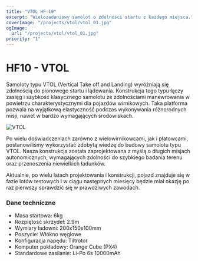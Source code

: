 ```yaml
---
title: "VTOL HF-10"
excerpt: "Wielozadaniowy samolot o zdolności startu z każdego miejsca."
coverImage: "/projects/vtol/vtol_01.jpg"
ogImage:
  url: "/projects/vtol/vtol_01.jpg"
priority: "1"
---
```


# HF10 - VTOL

Samoloty typu VTOL (Vertical Take off and Landing) wyróżniają się zdolnością do pionowego startu i lądowania. Konstrukcja tego typu łączy zasięg i szybkość klasycznego samolotu ze zdolnościami manewrowania w powietrzu charakterystycznymi dla pojazdów wirnikowych. Taka platforma pozwala na wyjątkową elastyczność podczas wykonywania różnorodnych misji, nawet w bardzo wymagających środowiskach.

![VTOL](/projects/vtol/vtol_02.jpg "VTOL")

Po wielu doświadczeniach zarówno z wielowirnikowcami, jak i płatowcami, postanowiliśmy wykorzystać zdobytą wiedzę do budowy samolotu typu VTOL. Nasza konstrukcja została zaprojektowana z myślą o długich misjach autonomicznych, wymagających zdolności do szybkiego badania terenu oraz przenoszenia niewielkich ładunków.

Aktualnie, po wielu latach projektowania i konstrukcji, pojazd znajduje się w fazie lotów testowych i w ciągu następnych miesięcy będzie miał okazję po raz pierwszy sprawdzić się w prawdziwych zawodach.

### Dane techniczne
- Masa startowa: 6kg
- Rozpiętość skrzydeł: 2.9m
- Wymiary ładowni: 200x150x100mm
- Poszycie: Włókno węglowe
- Konfiguracja napędu: Tiltrotor
- Komputer pokładowy: Orange Cube (PX4)
- Standardowe zasilanie: Li-Po 6s 10000mAh